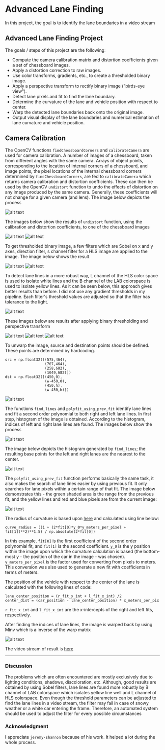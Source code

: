# Advanced Lane Finding

In this project, the goal is to identify the lane boundaries in a video stream

**Advanced Lane Finding Project**
---
The goals / steps of this project are the following:

* Compute the camera calibration matrix and distortion coefficients given a set of chessboard images.
* Apply a distortion correction to raw images.
* Use color transforms, gradients, etc., to create a thresholded binary image.
* Apply a perspective transform to rectify binary image ("birds-eye view").
* Detect lane pixels and fit to find the lane boundary.
* Determine the curvature of the lane and vehicle position with respect to center.
* Warp the detected lane boundaries back onto the original image.
* Output visual display of the lane boundaries and numerical estimation of lane curvature and vehicle position.

[//]: # (Image References)

[image1]: ./examples/camera_calibration.jpg "Camera Calibration"
[image2]: ./examples/undistortion.JPG "Image Undistortion"
[image3]: ./examples/undistortion2.JPG "Image Undistortion"
[image4]: ./examples/threshold.JPG "Thresholded image"
[image5]: ./examples/threshold2.JPG "Thresholded image"
[image6]: ./examples/threshold3.JPG "Thresholded image"
[image7]: ./examples/filtered.JPG "Results"
[image8]: ./examples/filtered2.JPG "Results"
[image9]: ./examples/filtered3.JPG "Results"
[image10]: ./examples/unwarped.JPG "Unwarp"
[image11]: ./examples/sliding_windows.JPG "Sliding Windows"
[image12]: ./examples/histogram.JPG "Histogram"
[image13]: ./examples/green_lines.JPG "Lane Lines"
[image14]: ./examples/result.JPG "Result"


## Camera Calibration 

The OpenCV functions `findChessboardCorners` and `calibrateCamera` are used for camera calibration. A number of images of a chessboard, taken from different angles with the same camera. Arrays of object points, corresponding to the location of internal corners of a chessboard, and image points, the pixel locations of the internal chessboard corners determined by `findChessboardCorners`, are fed to `calibrateCamera` which returns camera calibration and distortion coefficients. These can then be used by the OpenCV `undistort` function to undo the effects of distortion on any image produced by the same camera. Generally, these coefficients will not change for a given camera (and lens). The image below depicts the process

![alt text][image1]

The images below show the results of `undistort` function, using the calibration and distortion coefficients, to one of the chessboard images

![alt text][image2]
![alt text][image3]

To get thresholded binary image, a few filters which are Sobel on x and y axes, direction filter, s channel filter for a HLS image are applied to the image. The image below shows the result

![alt text][image4]
![alt text][image5]

To detect lane lines in a more robust way,  L channel of the HLS color space is used to isolate white lines and the B channel of the LAB colorspace is used to isolate yellow lines. As it can be seen below, this approach gives better results than before.  I did not use any gradient thresholds in my pipeline. Each filter's threshold values are adjusted so that the filter has tolerance to the light. 

![alt text][image6]

These images below are results after applying binary thresholding and perspective transform

![alt text][image7]
![alt text][image8]
![alt text][image9]

To unwarp the image, source and destination points should be defined. These points are determined by hardcoding.

```
src = np.float32([(575,464),
                  (707,464), 
                  (258,682), 
                  (1049,682)])
dst = np.float32([(450,0),
                  (w-450,0),
                  (450,h),
                  (w-450,h)])
```

![alt text][image10]

The functions `find_lines` and `polyfit_using_prev_fit` identify lane lines and fit a second order polynomial to both right and left lane lines. In first step, histogram of the image is obtained. According to the histogram, indices of left and right lane lines are found. The images below show the process

![alt text][image11]

The image below depicts the histogram generated by `find_lines`; the resulting base points for the left and right lanes are the nearest to the center.

![alt text][image12]

The `polyfit_using_prev_fit` function performs basically the same task, it also makes the search of lane lines easier by using previous fit. It only searches for lane pixels within a certain range of that fit. The image below demonstrates this - the green shaded area is the range from the previous fit, and the yellow lines and red and blue pixels are from the current image:

![alt text][image13]

The radius of curvature is based upon [here](http://www.intmath.com/applications-differentiation/8-radius-curvature.php) and calculated using line below:

```
curve_radius = ((1 + (2*fit[0]*y_0*y_meters_per_pixel + fit[1])**2)**1.5) / np.absolute(2*fit[0])
```

In this example, `fit[0]` is the first coefficient of the second order polynomial fit, and `fit[1]` is the second coefficient. `y_0` is the y position within the image upon which the curvature calculation is based (the bottom-most y - the position of the car in the image - was chosen). `y_meters_per_pixel` is the factor used for converting from pixels to meters. This conversion was also used to generate a new fit with coefficients in terms of meters. 

The position of the vehicle with respect to the center of the lane is calculated with the following lines of code:
```
lane_center_position = (r_fit_x_int + l_fit_x_int) /2
center_dist = (car_position - lane_center_position) * x_meters_per_pix
```
`r_fit_x_int` and `l_fit_x_int` are the x-intercepts of the right and left fits, respectively. 

After finding the indices of lane lines, the image is warped back by using Minv which is a inverse of the warp matrix

![alt text][image14]

The video stream of result is [here](./project_video_output.mp4)

---

### Discussion

The problems which are often encountered are mostly exclusively due to lighting conditions, shadows, discoloration, etc. Although, good results are obtained by using Sobel filters, lane lines are found more robustly by B channel of LAB colorspace which isolates yellow line well and L channel of HLS colorspace. Even though the threshold parameters can be adjusted to find the lane lines in a video stream, the filter may fail in case of snowy weather or a white car entering the frame. Therefore, an automated system should be used to adjust the filter for every possible circumstances

### Acknowledgment

I appreciate `jeremy-shannon` because of his work. It helped a lot during the whole process.
